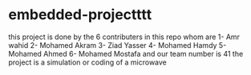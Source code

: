 # embedded-projectttt
this project is done by the 6 contributers in this repo whom are
1- Amr wahid 
2- Mohamed Akram 
3- Ziad Yasser
4- Mohamed Hamdy 
5- Mohamed Ahmed
6- Mohamed Mostafa
and our team number is 41
the project is a simulation or coding of a microwave 
